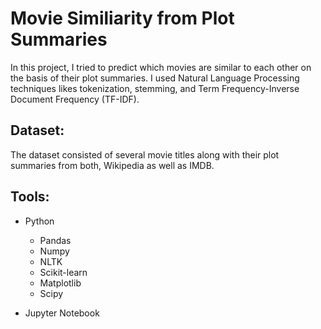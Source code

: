 # Movie Similiarity from Plot Summaries

In this project, I tried to predict which movies are similar to each other on the basis of their plot summaries. I used Natural Language Processing techniques likes tokenization, stemming, and Term Frequency-Inverse Document Frequency (TF-IDF). 

## Dataset:

The dataset consisted of several movie titles along with their plot summaries from both, Wikipedia as well as IMDB. 

## Tools:

* Python
  - Pandas
  - Numpy
  - NLTK
  - Scikit-learn
  - Matplotlib
  - Scipy
  
 * Jupyter Notebook
